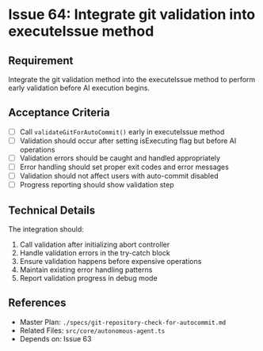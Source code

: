 # Issue 64: Integrate git validation into executeIssue method

## Requirement
Integrate the git validation method into the executeIssue method to perform early validation before AI execution begins.

## Acceptance Criteria
- [ ] Call `validateGitForAutoCommit()` early in executeIssue method
- [ ] Validation should occur after setting isExecuting flag but before AI operations
- [ ] Validation errors should be caught and handled appropriately
- [ ] Error handling should set proper exit codes and error messages
- [ ] Validation should not affect users with auto-commit disabled
- [ ] Progress reporting should show validation step

## Technical Details
The integration should:
1. Call validation after initializing abort controller
2. Handle validation errors in the try-catch block
3. Ensure validation happens before expensive operations
4. Maintain existing error handling patterns
5. Report validation progress in debug mode

## References
- Master Plan: `./specs/git-repository-check-for-autocommit.md`
- Related Files: `src/core/autonomous-agent.ts`
- Depends on: Issue 63